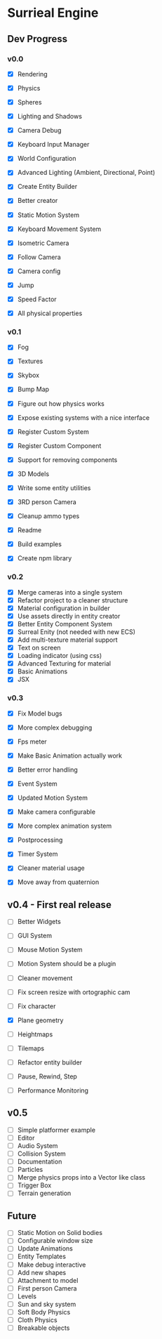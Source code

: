 # Surrieal Engine

## Dev Progress

### v0.0

- [x] Rendering
- [x] Physics
- [x] Spheres
- [x] Lighting and Shadows
- [x] Camera Debug

- [x] Keyboard Input Manager
- [x] World Configuration
- [x] Advanced Lighting (Ambient, Directional, Point)
- [x] Create Entity Builder
- [x] Better creator

- [x] Static Motion System
- [x] Keyboard Movement System
- [x] Isometric Camera
- [x] Follow Camera
- [x] Camera config

- [x] Jump
- [x] Speed Factor
- [x] All physical properties

### v0.1

- [x] Fog
- [x] Textures
- [x] Skybox
- [x] Bump Map
- [x] Figure out how physics works

- [x] Expose existing systems with a nice interface
- [x] Register Custom System
- [x] Register Custom Component
- [x] Support for removing components

- [x] 3D Models
- [x] Write some entity utilities
- [x] 3RD person Camera

- [x] Cleanup ammo types
- [x] Readme
- [x] Build examples
- [x] Create npm library

### v0.2

- [x] Merge cameras into a single system
- [x] Refactor project to a cleaner structure
- [x] Material configuration in builder
- [x] Use assets directly in entity creator
- [x] Better Entity Component System
- [x] Surreal Enity (not needed with new ECS)
- [x] Add multi-texture material support
- [x] Text on screen
- [x] Loading indicator (using css)
- [x] Advanced Texturing for material
- [x] Basic Animations
- [x] JSX

### v0.3

- [x] Fix Model bugs
- [x] More complex debugging
- [x] Fps meter
- [x] Make Basic Animation actually work
- [x] Better error handling

- [x] Event System
- [x] Updated Motion System
- [x] Make camera configurable
- [x] More complex animation system

- [x] Postprocessing
- [x] Timer System

- [x] Cleaner material usage
- [x] Move away from quaternion

## v0.4 - First real release

- [ ] Better Widgets
- [ ] GUI System

- [ ] Mouse Motion System
- [ ] Motion System should be a plugin
- [ ] Cleaner movement
- [ ] Fix screen resize with ortographic cam
- [ ] Fix character

- [x] Plane geometry
- [ ] Heightmaps
- [ ] Tilemaps
- [ ] Refactor entity builder

- [ ] Pause, Rewind, Step
- [ ] Performance Monitoring

## v0.5

- [ ] Simple platformer example
- [ ] Editor
- [ ] Audio System
- [ ] Collision System
- [ ] Documentation
- [ ] Particles
- [ ] Merge physics props into a Vector like class
- [ ] Trigger Box
- [ ] Terrain generation

## Future

- [ ] Static Motion on Solid bodies
- [ ] Configurable window size
- [ ] Update Animations
- [ ] Entity Templates
- [ ] Make debug interactive
- [ ] Add new shapes
- [ ] Attachment to model
- [ ] First person Camera
- [ ] Levels
- [ ] Sun and sky system
- [ ] Soft Body Physics
- [ ] Cloth Physics
- [ ] Breakable objects
